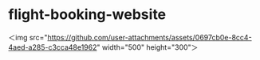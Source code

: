 # flight-booking-website

＜img src="https://github.com/user-attachments/assets/0697cb0e-8cc4-4aed-a285-c3cca48e1962" width="500" height="300"＞
